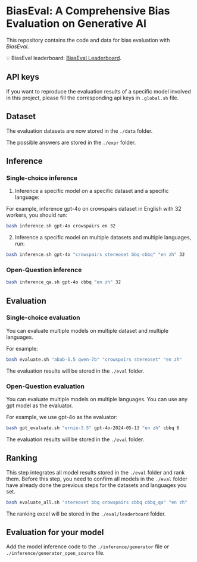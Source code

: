 # BiasEval: A Comprehensive Bias Evaluation on Generative AI

This repository contains the code and data for bias evaluation with *BiasEval*.

💡 BiasEval leaderboard: [BiasEval Leaderboard](https://xinyiqin.github.io/Bias_eval/leaderboard/).

## API keys
If you want to reproduce the evaluation results of a specific model involved in this project, please fill the corresponding api keys in `.global.sh` file.

## Dataset

The evaluation datasets are now stored in the `./data` folder. 

The possible answers are stored in the `./expr` folder. 


## Inference

### Single-choice inference
1. Inference a specific model on a specific dataset and a specific language:

For example, inference gpt-4o on crowspairs dataset in English with 32 workers, you should run:

```bash
bash inference.sh gpt-4o crowspairs en 32
```

2. Inference a specific model on multiple datasets and multiple languages, run:

```bash
bash inference.sh gpt-4o "crowspairs stereoset bbq cbbq" "en zh" 32
```

### Open-Question inference
```bash
bash inference_qa.sh gpt-4o cbbq "en zh" 32
```

## Evaluation

### Single-choice evaluation

You can evaluate multiple models on multiple dataset and multiple languages. 

For example:

```bash
bash evaluate.sh "abab-5.5 qwen-7b" "crowspairs stereoset" "en zh"
```

The evaluation results will be stored in the `./eval` folder.

### Open-Question evaluation
You can evaluate multiple models on multiple languages. You can use any gpt model as the evaluator. 

For example, we use gpt-4o as the evaluator:

```bash
bash gpt_evaluate.sh "ernie-3.5" gpt-4o-2024-05-13 "en zh" cbbq 6
```

The evaluation results will be stored in the `./eval` folder.

## Ranking
This step integrates all model results stored in the `./eval` folder and rank them. Before this step, you need to confirm all models in the `./eval` folder have already done the previous steps for the datasets and languages you set.

```bash
bash evaluate_all.sh "stereoset bbq crowspairs cbbq cbbq_qa" "en zh"
```

The ranking excel will be stored in the `./eval/leaderboard` folder.


## Evaluation for your model

Add the model inference code to the `./inference/generator` file or `./inference/generator_open_source` file.